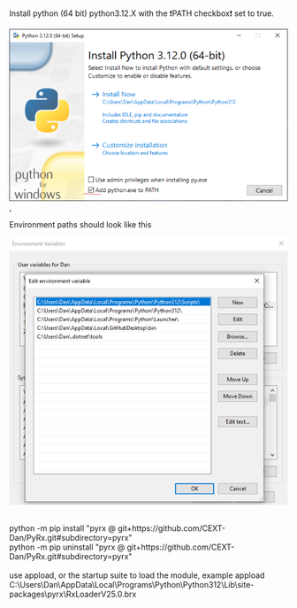 Install python (64 bit) python3.12.X with the :exclamation:PATH checkbox:exclamation: set to true.

![Python install](https://github.com/CEXT-Dan/PyRx/blob/main/GitResources/images/pyinstall.png), 

Environment paths should look like this

![Environment](https://github.com/CEXT-Dan/PyRx/blob/main/GitResources/images/env.png)

<br>
python -m pip install "pyrx @ git+https://github.com/CEXT-Dan/PyRx.git#subdirectory=pyrx"<br>
python -m pip uninstall "pyrx @ git+https://github.com/CEXT-Dan/PyRx.git#subdirectory=pyrx"<br>
<br>
use appload, or the startup suite to load the module, example
appload C:\Users\Dan\AppData\Local\Programs\Python\Python312\Lib\site-packages\pyrx\RxLoaderV25.0.brx
